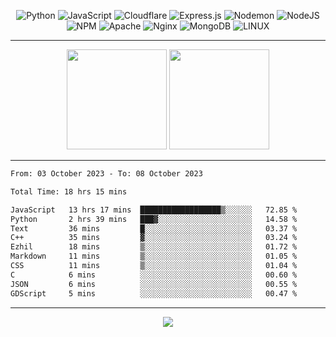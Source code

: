 <div align="center">
  
![Python](https://img.shields.io/badge/python-3670A0?style=for-the-badge&logo=python&logoColor=ffdd54) ![JavaScript](https://img.shields.io/badge/javascript-%23323330.svg?style=for-the-badge&logo=javascript&logoColor=%23F7DF1E) ![Cloudflare](https://img.shields.io/badge/Cloudflare-F38020?style=for-the-badge&logo=Cloudflare&logoColor=white) ![Express.js](https://img.shields.io/badge/express.js-%23404d59.svg?style=for-the-badge&logo=express&logoColor=%2361DAFB) ![Nodemon](https://img.shields.io/badge/NODEMON-%23323330.svg?style=for-the-badge&logo=nodemon&logoColor=%BBDEAD) ![NodeJS](https://img.shields.io/badge/node.js-6DA55F?style=for-the-badge&logo=node.js&logoColor=white) ![NPM](https://img.shields.io/badge/NPM-%23CB3837.svg?style=for-the-badge&logo=npm&logoColor=white) ![Apache](https://img.shields.io/badge/apache-%23D42029.svg?style=for-the-badge&logo=apache&logoColor=white) ![Nginx](https://img.shields.io/badge/nginx-%23009639.svg?style=for-the-badge&logo=nginx&logoColor=white) ![MongoDB](https://img.shields.io/badge/MongoDB-%234ea94b.svg?style=for-the-badge&logo=mongodb&logoColor=white) ![LINUX](https://img.shields.io/badge/Linux-FCC624?style=for-the-badge&logo=linux&logoColor=black)

---


<img src="https://github-readme-streak-stats.herokuapp.com/?user=anotherrandomonline&theme=react" height="160"/>
  
<img src="https://github-readme-stats.vercel.app/api?username=anotherrandomonline&show_icons=true&include_all_commits=true&theme=react" height="160"/>
</div>

---

<!--START_SECTION:waka-->

```txt
From: 03 October 2023 - To: 08 October 2023

Total Time: 18 hrs 15 mins

JavaScript   13 hrs 17 mins  ██████████████████▒░░░░░░   72.85 %
Python       2 hrs 39 mins   ███▓░░░░░░░░░░░░░░░░░░░░░   14.58 %
Text         36 mins         █░░░░░░░░░░░░░░░░░░░░░░░░   03.37 %
C++          35 mins         ▓░░░░░░░░░░░░░░░░░░░░░░░░   03.24 %
Ezhil        18 mins         ▒░░░░░░░░░░░░░░░░░░░░░░░░   01.72 %
Markdown     11 mins         ▒░░░░░░░░░░░░░░░░░░░░░░░░   01.05 %
CSS          11 mins         ▒░░░░░░░░░░░░░░░░░░░░░░░░   01.04 %
C            6 mins          ░░░░░░░░░░░░░░░░░░░░░░░░░   00.60 %
JSON         6 mins          ░░░░░░░░░░░░░░░░░░░░░░░░░   00.55 %
GDScript     5 mins          ░░░░░░░░░░░░░░░░░░░░░░░░░   00.47 %
```

<!--END_SECTION:waka-->

---

<div align="center">
  
![](https://github-profile-trophy.vercel.app/?username=anotherrandomonline&theme=darkhub&no-frame=true&no-bg=true&margin-w=4)

</div>
